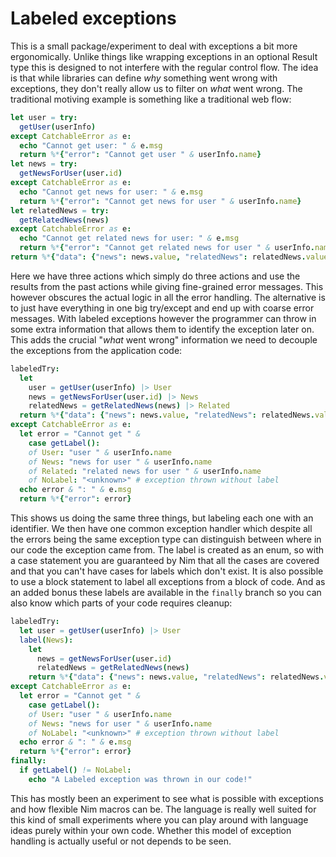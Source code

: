 # Labeled exceptions
This is a small package/experiment to deal with exceptions a bit more
ergonomically. Unlike things like wrapping exceptions in an optional Result type
this is designed to not interfere with the regular control flow. The idea is
that while libraries can define _why_ something went wrong with exceptions, they
don't really allow us to filter on _what_ went wrong. The traditional motiving
example is something like a traditional web flow:

```nim
let user = try:
  getUser(userInfo)
except CatchableError as e:
  echo "Cannot get user: " & e.msg
  return %*{"error": "Cannot get user " & userInfo.name}
let news = try:
  getNewsForUser(user.id)
except CatchableError as e:
  echo "Cannot get news for user: " & e.msg
  return %*{"error": "Cannot get news for user " & userInfo.name}
let relatedNews = try:
  getRelatedNews(news)
except CatchableError as e:
  echo "Cannot get related news for user: " & e.msg
  return %*{"error": "Cannot get related news for user " & userInfo.name}
return %*{"data": {"news": news.value, "relatedNews": relatedNews.value}}
```

Here we have three actions which simply do three actions and use the results
from the past actions while giving fine-grained error messages. This however
obscures the actual logic in all the error handling. The alternative is to just
have everything in one big try/except and end up with coarse error messages.
With labeled exceptions however the programmer can throw in some extra
information that allows them to identify the exception later on. This adds the
crucial "_what_ went wrong" information we need to decouple the exceptions from
the application code:

```nim
labeledTry:
  let
    user = getUser(userInfo) |> User
    news = getNewsForUser(user.id) |> News
    relatedNews = getRelatedNews(news) |> Related
  return %*{"data": {"news": news.value, "relatedNews": relatedNews.value}}
except CatchableError as e:
  let error = "Cannot get " &
    case getLabel():
    of User: "user " & userInfo.name
    of News: "news for user " & userInfo.name
    of Related: "related news for user " & userInfo.name
    of NoLabel: "<unknown>" # exception thrown without label
  echo error & ": " & e.msg
  return %*{"error": error}
```

This shows us doing the same three things, but labeling each one with an
identifier. We then have one common exception handler which despite all the
errors being the same exception type can distinguish between where in our code
the exception came from. The label is created as an enum, so with a case
statement you are guaranteed by Nim that all the cases are covered and that you
can't have cases for labels which don't exist. It is also possible to use a
block statement to label all exceptions from a block of code. And as an added
bonus these labels are available in the `finally` branch so you can also know
which parts of your code requires cleanup:

```nim
labeledTry:
  let user = getUser(userInfo) |> User
  label(News):
    let
      news = getNewsForUser(user.id)
      relatedNews = getRelatedNews(news)
    return %*{"data": {"news": news.value, "relatedNews": relatedNews.value}}
except CatchableError as e:
  let error = "Cannot get " &
    case getLabel():
    of User: "user " & userInfo.name
    of News: "news for user " & userInfo.name
    of NoLabel: "<unknown>" # exception thrown without label
  echo error & ": " & e.msg
  return %*{"error": error}
finally:
  if getLabel() != NoLabel:
    echo "A Labeled exception was thrown in our code!"
```

This has mostly been an experiment to see what is possible with exceptions and
how flexible Nim macros can be. The language is really well suited for this
kind of small experiments where you can play around with language ideas purely
within your own code. Whether this model of exception handling is actually
useful or not depends to be seen.
